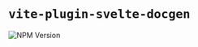 # `vite-plugin-svelte-docgen`

![NPM Version](https://img.shields.io/npm/v/vite-plugin-svelte-docgen?style=for-the-badge&logo=npm)
